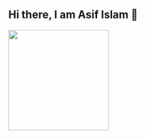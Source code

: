 ## Hi there, I am Asif Islam 👋

<img height="200em" src="https://leetcode.card.workers.dev/?username=Asifislam1"/> 


